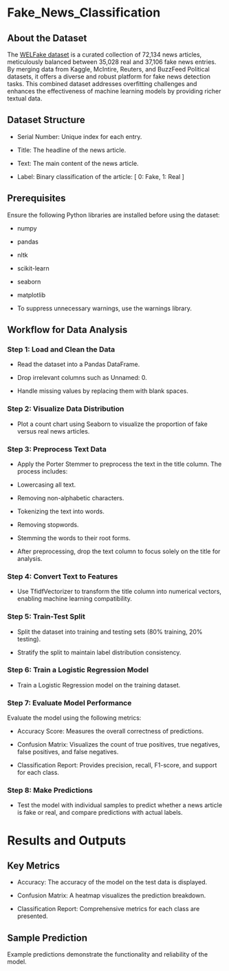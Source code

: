 # Fake_News_Classification

## About the Dataset

The [WELFake dataset](https://www.kaggle.com/datasets/saurabhshahane/fake-news-classification) is a curated collection of 72,134 news articles, meticulously balanced between 35,028 real and 37,106 fake news entries. By merging data from Kaggle, McIntire, Reuters, and BuzzFeed Political datasets, it offers a diverse and robust platform for fake news detection tasks. This combined dataset addresses overfitting challenges and enhances the effectiveness of machine learning models by providing richer textual data.

## Dataset Structure

- Serial Number: Unique index for each entry.

- Title: The headline of the news article.

- Text: The main content of the news article.

- Label: Binary classification of the article: [ 0: Fake, 1: Real ]

## Prerequisites

Ensure the following Python libraries are installed before using the dataset:

- numpy

- pandas

- nltk

- scikit-learn

- seaborn

- matplotlib

- To suppress unnecessary warnings, use the warnings library.

## Workflow for Data Analysis

### Step 1: Load and Clean the Data

- Read the dataset into a Pandas DataFrame.

- Drop irrelevant columns such as Unnamed: 0.

- Handle missing values by replacing them with blank spaces.

### Step 2: Visualize Data Distribution

- Plot a count chart using Seaborn to visualize the proportion of fake versus real news articles.

### Step 3: Preprocess Text Data

- Apply the Porter Stemmer to preprocess the text in the title column. The process includes:

- Lowercasing all text.

- Removing non-alphabetic characters.

- Tokenizing the text into words.

- Removing stopwords.

- Stemming the words to their root forms.

- After preprocessing, drop the text column to focus solely on the title for analysis.

### Step 4: Convert Text to Features

- Use TfidfVectorizer to transform the title column into numerical vectors, enabling machine learning compatibility.

### Step 5: Train-Test Split

- Split the dataset into training and testing sets (80% training, 20% testing).

- Stratify the split to maintain label distribution consistency.

### Step 6: Train a Logistic Regression Model

- Train a Logistic Regression model on the training dataset.

### Step 7: Evaluate Model Performance

Evaluate the model using the following metrics:

- Accuracy Score: Measures the overall correctness of predictions.

- Confusion Matrix: Visualizes the count of true positives, true negatives, false positives, and false negatives.

- Classification Report: Provides precision, recall, F1-score, and support for each class.

### Step 8: Make Predictions

- Test the model with individual samples to predict whether a news article is fake or real, and compare predictions with actual labels.


# Results and Outputs

## Key Metrics

- Accuracy: The accuracy of the model on the test data is displayed.

- Confusion Matrix: A heatmap visualizes the prediction breakdown.

- Classification Report: Comprehensive metrics for each class are presented.

## Sample Prediction

Example predictions demonstrate the functionality and reliability of the model.
